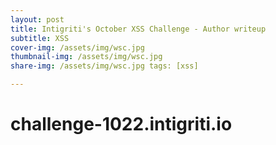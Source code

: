 ```yaml
--- 
layout: post 
title: Intigriti's October XSS Challenge - Author writeup 
subtitle: XSS 
cover-img: /assets/img/wsc.jpg 
thumbnail-img: /assets/img/wsc.jpg 
share-img: /assets/img/wsc.jpg tags: [xss] 

--- 
```



# challenge-1022.intigriti.io
